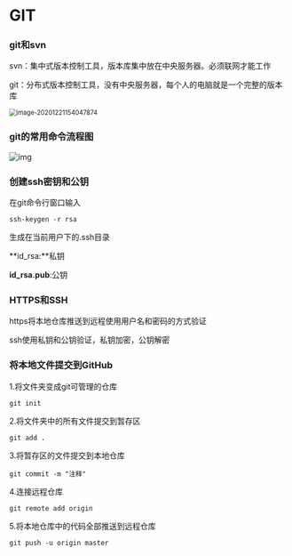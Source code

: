 # GIT

### git和svn

svn：集中式版本控制工具，版本库集中放在中央服务器。必须联网才能工作

git：分布式版本控制工具，没有中央服务器，每个人的电脑就是一个完整的版本库

<img src="C:\Users\yk\AppData\Roaming\Typora\typora-user-images\image-20201221154047874.png" alt="image-20201221154047874" style="zoom: 80%;" />

### git的常用命令流程图

![img](https://gimg2.baidu.com/image_search/src=http%3A%2F%2Fimg2018.cnblogs.com%2Fblog%2F1691449%2F201910%2F1691449-20191016120107889-1635683397.png&refer=http%3A%2F%2Fimg2018.cnblogs.com&app=2002&size=f9999,10000&q=a80&n=0&g=0n&fmt=jpeg?sec=1617761608&t=7aa30362f9d36edeebf735a6dfa375c4)

### 创建ssh密钥和公钥

在git命令行窗口输入

```
ssh-keygen -r rsa
```

生成在当前用户下的.ssh目录

**id_rsa:**私钥

**id_rsa.pub**:公钥

### HTTPS和SSH

https将本地仓库推送到远程使用用户名和密码的方式验证

ssh使用私钥和公钥验证，私钥加密，公钥解密

### 将本地文件提交到GitHub

1.将文件夹变成git可管理的仓库

```
git init
```

2.将文件夹中的所有文件提交到暂存区

```
git add .
```

3.将暂存区的文件提交到本地仓库

```
git commit -m "注释"
```

4.连接远程仓库

```
git remote add origin 
```

5.将本地仓库中的代码全部推送到远程仓库

```
git push -u origin master
```

